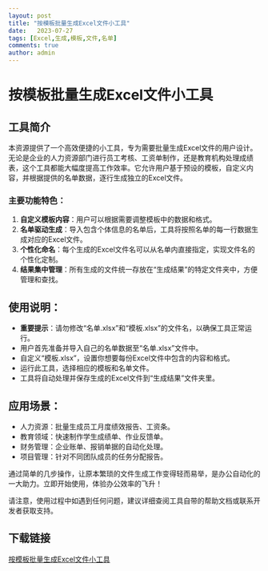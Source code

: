 ```yaml
---
layout: post
title: "按模板批量生成Excel文件小工具"
date:   2023-07-27
tags: [Excel,生成,模板,文件,名单]
comments: true
author: admin
---
```

# 按模板批量生成Excel文件小工具

## 工具简介
本资源提供了一个高效便捷的小工具，专为需要批量生成Excel文件的用户设计。无论是企业的人力资源部门进行员工考核、工资单制作，还是教育机构处理成绩表，这个工具都能大幅度提高工作效率。它允许用户基于预设的模板，自定义内容，并根据提供的名单数据，逐行生成独立的Excel文件。

### 主要功能特色：

1. **自定义模板内容**：用户可以根据需要调整模板中的数据和格式。
2. **名单驱动生成**：导入包含个体信息的名单后，工具将按照名单的每一行数据生成对应的Excel文件。
3. **个性化命名**：每个生成的Excel文件名可以从名单内直接指定，实现文件名的个性化定制。
4. **结果集中管理**：所有生成的文件统一存放在“生成结果”的特定文件夹中，方便管理和查找。

## 使用说明：
- **重要提示**：请勿修改“名单.xlsx”和“模板.xlsx”的文件名，以确保工具正常运行。
- 用户首先准备并导入自己的名单数据至“名单.xlsx”文件中。
- 自定义“模板.xlsx”，设置你想要每份Excel文件中包含的内容和格式。
- 运行此工具，选择相应的模板和名单文件。
- 工具将自动处理并保存生成的Excel文件到“生成结果”文件夹里。

## 应用场景：
- 人力资源：批量生成员工月度绩效报告、工资条。
- 教育领域：快速制作学生成绩单、作业反馈单。
- 财务管理：企业账单、报销单据的自动化处理。
- 项目管理：针对不同团队成员的任务分配报告。

通过简单的几步操作，让原本繁琐的文件生成工作变得轻而易举，是办公自动化的一大助力。立即开始使用，体验办公效率的飞升！

请注意，使用过程中如遇到任何问题，建议详细查阅工具自带的帮助文档或联系开发者获取支持。

## 下载链接

[按模板批量生成Excel文件小工具](https://pan.quark.cn/s/03529d12f282)